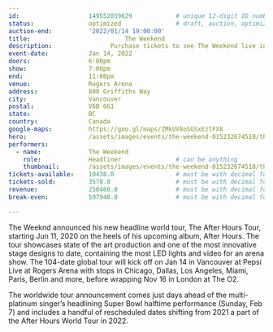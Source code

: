 ```yaml
---
id:                   149552859629            # unique 12-digit ID number
status:               optimized               # draft, auction, optimized
auction-end:          '2022/01/14 19:00:00'
title:						    The Weekend
description:			    Purchase tickets to see The Weekend live in Vancouver on January 14, 2022.
event-date:           Jan 14, 2022
doors:                6:00pm
show:                 7:00pm
end:                  11:00pm
venue:                Rogers Arena
address:              800 Griffiths Way
city:                 Vancouver
postal:               V6B 6G1
state:                BC
country:              Canada
google-maps:          https://goo.gl/maps/ZMkUV8oSGSxEztFX8
hero:                 /assets/images/events/the-weekend-015232674518/the-weekend.jpg
performers: 
  - name:             The Weekend
    role:             Headliner               # can be anything
    thumbnail:        /assets/images/events/the-weekend-015232674518/the-weekend.jpg
tickets-available:    10438.0                 # must be with decimal for math to work
tickets-sold:         3578.0                  # must be with decimal for math to work
revenue:              250460.0                # must be with decimal for math to work
break-even:           597940.0                # must be with decimal for math to work

---
```


The Weeknd announced his new headline world tour, The After Hours Tour, starting Jun 11, 2020 on the heels of his upcoming album, After Hours. The tour showcases state of the art production and one of the most innovative stage designs to date, containing the most LED lights and video for an arena show. The 104-date global tour will kick off on Jan 14 in Vancouver at Pepsi Live at Rogers Arena with stops in Chicago, Dallas, Los Angeles, Miami, Paris, Berlin and more, before wrapping Nov 16 in London at The O2.

The worldwide tour announcement comes just days ahead of the multi-platinum singer’s headlining Super Bowl halftime performance (Sunday, Feb 7) and includes a handful of rescheduled dates shifting from 2021 a part of the After Hours World Tour in 2022.